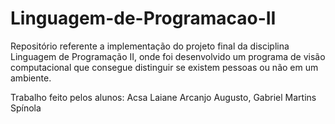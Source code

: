 # Linguagem-de-Programacao-II

Repositório referente a implementação do projeto final da disciplina Linguagem de Programação II,
onde foi desenvolvido um programa de visão computacional que consegue distinguir se existem pessoas ou não em um ambiente.

Trabalho feito pelos alunos: Acsa Laiane Arcanjo Augusto, Gabriel Martins Spínola

